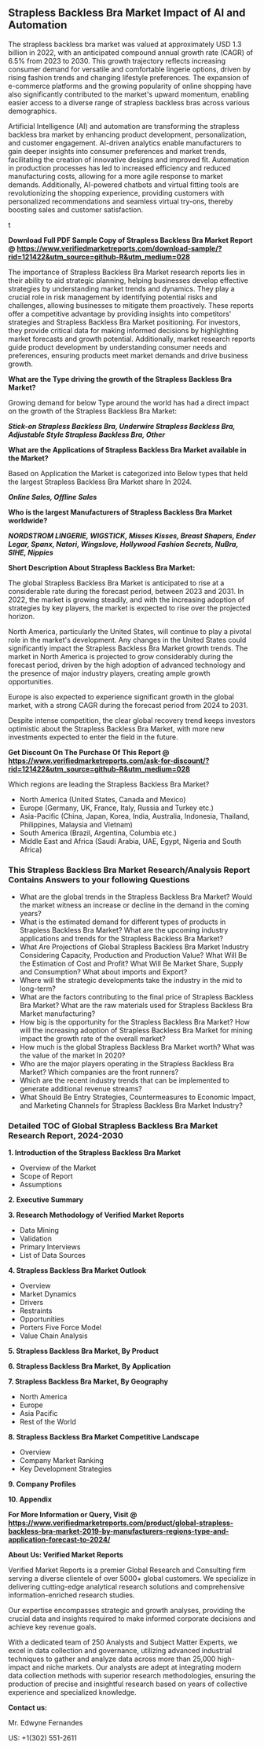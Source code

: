 <h2>Strapless Backless Bra Market Impact of AI and Automation</h2><p>The strapless backless bra market was valued at approximately USD 1.3 billion in 2022, with an anticipated compound annual growth rate (CAGR) of 6.5% from 2023 to 2030. This growth trajectory reflects increasing consumer demand for versatile and comfortable lingerie options, driven by rising fashion trends and changing lifestyle preferences. The expansion of e-commerce platforms and the growing popularity of online shopping have also significantly contributed to the market's upward momentum, enabling easier access to a diverse range of strapless backless bras across various demographics.</p><p>Artificial Intelligence (AI) and automation are transforming the strapless backless bra market by enhancing product development, personalization, and customer engagement. AI-driven analytics enable manufacturers to gain deeper insights into consumer preferences and market trends, facilitating the creation of innovative designs and improved fit. Automation in production processes has led to increased efficiency and reduced manufacturing costs, allowing for a more agile response to market demands. Additionally, AI-powered chatbots and virtual fitting tools are revolutionizing the shopping experience, providing customers with personalized recommendations and seamless virtual try-ons, thereby boosting sales and customer satisfaction.</p>t</p><p id="" class=""><strong>Download Full PDF Sample Copy of Strapless Backless Bra Market Report @ <a href="https://www.verifiedmarketreports.com/download-sample/?rid=121422&utm_source=github-R&utm_medium=028" target="_blank">https://www.verifiedmarketreports.com/download-sample/?rid=121422&utm_source=github-R&utm_medium=028</a></strong></p><p>The importance of&nbsp;Strapless Backless Bra Market research reports lies in their ability to aid strategic planning, helping businesses develop effective strategies by understanding market trends and dynamics. They play a crucial role in risk management by identifying potential risks and challenges, allowing businesses to mitigate them proactively. These reports offer a competitive advantage by providing insights into competitors' strategies and Strapless Backless Bra Market positioning. For investors, they provide critical data for making informed decisions by highlighting market forecasts and growth potential. Additionally, market research reports guide product development by understanding consumer needs and preferences, ensuring products meet market demands and drive business growth.</p><p><strong>What are the&nbsp;Type driving the growth of the Strapless Backless Bra Market?</strong></p><p id="" class="">Growing demand for below Type around the world has had a direct impact on the growth of the Strapless Backless Bra Market:</p><em><strong>Stick-on Strapless Backless Bra, Underwire Strapless Backless Bra, Adjustable Style Strapless Backless Bra, Other</strong></em></p><strong>What are the&nbsp;Applications&nbsp;of Strapless Backless Bra Market available in the Market?</strong></p><p id="" class="">Based on Application the Market is categorized into Below types that held the largest Strapless Backless Bra Market share In 2024.</p><em><strong>Online Sales, Offline Sales</strong></em></p><strong>Who is the largest Manufacturers of Strapless Backless Bra Market worldwide?</strong></p><p><em><strong>NORDSTROM LINGERIE, WIGSTICK, Misses Kisses, Breast Shapers, Ender Legar, Spanx, Natori, Wingslove, Hollywood Fashion Secrets, NuBra, SIHE, Nippies</strong></em></p><p id="" class=""><strong>Short Description About Strapless Backless Bra Market:</strong></p><p>The global Strapless Backless Bra Market is anticipated to rise at a considerable rate during the forecast period, between 2023 and 2031. In 2022, the market is growing steadily, and with the increasing adoption of strategies by key players, the market is expected to rise over the projected horizon.</p><p>North America, particularly the United States, will continue to play a pivotal role in the market's development. Any changes in the United States could significantly impact the Strapless Backless Bra Market growth trends. The market in North America is projected to grow considerably during the forecast period, driven by the high adoption of advanced technology and the presence of major industry players, creating ample growth opportunities.</p><p>Europe is also expected to experience significant growth in the global market, with a strong CAGR during the forecast period from 2024 to 2031.</p><p>Despite intense competition, the clear global recovery trend keeps investors optimistic about the Strapless Backless Bra Market, with more new investments expected to enter the field in the future.</p><p id="" class=""><strong>Get Discount On The Purchase Of This Report @ <a href="https://www.verifiedmarketreports.com/ask-for-discount/?rid=121422&utm_source=github-R&utm_medium=028" target="_blank">https://www.verifiedmarketreports.com/ask-for-discount/?rid=121422&utm_source=github-R&utm_medium=028</a></strong></p>Which regions are leading the Strapless Backless Bra Market?</p><ul><li>North America (United States, Canada and Mexico)</li><li>Europe (Germany, UK, France, Italy, Russia and Turkey etc.)</li><li>Asia-Pacific (China, Japan, Korea, India, Australia, Indonesia, Thailand, Philippines, Malaysia and Vietnam)</li><li>South America (Brazil, Argentina, Columbia etc.)</li><li>Middle East and Africa (Saudi Arabia, UAE, Egypt, Nigeria and South Africa)</li></ul><h3 id="" class="">This Strapless Backless Bra Market Research/Analysis Report Contains Answers to your following Questions</h3><ul><li>What are the global trends in the Strapless Backless Bra Market? Would the market witness an increase or decline in the demand in the coming years?</li><li>What is the estimated demand for different types of products in Strapless Backless Bra Market? What are the upcoming industry applications and trends for the Strapless Backless Bra Market?</li><li>What Are Projections of Global Strapless Backless Bra Market Industry Considering Capacity, Production and Production Value? What Will Be the Estimation of Cost and Profit? What Will Be Market Share, Supply and Consumption? What about imports and Export?</li><li>Where will the strategic developments take the industry in the mid to long-term?</li><li>What are the factors contributing to the final price of Strapless Backless Bra Market? What are the raw materials used for Strapless Backless Bra Market manufacturing?</li><li>How big is the opportunity for the Strapless Backless Bra Market? How will the increasing adoption of Strapless Backless Bra Market for mining impact the growth rate of the overall market?</li><li>How much is the global Strapless Backless Bra Market worth? What was the value of the market In 2020?</li><li>Who are the major players operating in the Strapless Backless Bra Market? Which companies are the front runners?</li><li>Which are the recent industry trends that can be implemented to generate additional revenue streams?</li><li>What Should Be Entry Strategies, Countermeasures to Economic Impact, and Marketing Channels for Strapless Backless Bra Market Industry?</li></ul><h3 id="" class="">Detailed TOC of Global Strapless Backless Bra Market Research Report, 2024-2030</h3><p id="" class=""><strong>1. Introduction of the Strapless Backless Bra Market</strong></p><ul><li>Overview of the Market</li><li>Scope of Report</li><li>Assumptions</li></ul><p id="" class=""><strong>2. Executive Summary</strong></p><p id="" class=""><strong>3. Research Methodology of Verified Market Reports</strong></p><ul><li>Data Mining</li><li>Validation</li><li>Primary Interviews</li><li>List of Data Sources</li></ul><p id="" class=""><strong>4. Strapless Backless Bra Market Outlook</strong></p><ul><li>Overview</li><li>Market Dynamics</li><li>Drivers</li><li>Restraints</li><li>Opportunities</li><li>Porters Five Force Model</li><li>Value Chain Analysis</li></ul><p id="" class=""><strong>5. Strapless Backless Bra Market, By Product</strong></p><p id="" class=""><strong>6. Strapless Backless Bra Market, By Application</strong></p><p id="" class=""><strong>7. Strapless Backless Bra Market, By Geography</strong></p><ul><li>North America</li><li>Europe</li><li>Asia Pacific</li><li>Rest of the World</li></ul><p id="" class=""><strong>8. Strapless Backless Bra Market Competitive Landscape</strong></p><ul><li>Overview</li><li>Company Market Ranking</li><li>Key Development Strategies</li></ul><p id="" class=""><strong>9. Company Profiles</strong></p><p id="" class=""><strong>10. Appendix</strong></p><p id="" class=""><strong>For More Information or Query, Visit @ <a href="https://www.verifiedmarketreports.com/product/global-strapless-backless-bra-market-2019-by-manufacturers-regions-type-and-application-forecast-to-2024/" target="_blank">https://www.verifiedmarketreports.com/product/global-strapless-backless-bra-market-2019-by-manufacturers-regions-type-and-application-forecast-to-2024/</a></strong></p><p id="" class=""><strong>About Us: Verified Market Reports</strong></p><p id="" class="">Verified Market Reports is a premier Global Research and Consulting firm serving a diverse clientele of over 5000+ global customers. We specialize in delivering cutting-edge analytical research solutions and comprehensive information-enriched research studies.</p><p id="" class="">Our expertise encompasses strategic and growth analyses, providing the crucial data and insights required to make informed corporate decisions and achieve key revenue goals.</p><p id="" class="">With a dedicated team of 250 Analysts and Subject Matter Experts, we excel in data collection and governance, utilizing advanced industrial techniques to gather and analyze data across more than 25,000 high-impact and niche markets. Our analysts are adept at integrating modern data collection methods with superior research methodologies, ensuring the production of precise and insightful research based on years of collective experience and specialized knowledge.</p><p id="" class=""><strong>Contact us:</strong></p><p id="" class="">Mr. Edwyne Fernandes</p><p id="" class="">US: +1(302) 551-2611</p>